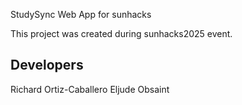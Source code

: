 StudySync Web App for sunhacks

This project was created during sunhacks2025 event.

Developers
----------

Richard Ortiz-Caballero
Eljude Obsaint 
